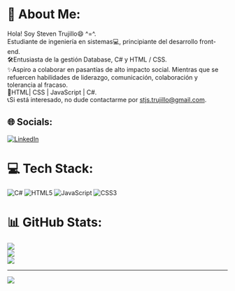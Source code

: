 # 💫 About Me:
Hola! Soy Steven Trujillo😄 ^=^. <br>Estudiante de ingeniería en sistemas💻, principiante del desarrollo front-end. <br>🛠Entusiasta de la gestión Database, C# y HTML / CSS. <br>✨Aspiro a colaborar en pasantías de alto impacto social. Mientras que se refuercen habilidades de liderazgo, comunicación, colaboración y tolerancia al fracaso. <br>📱HTML| CSS | JavaScript | C#. <br>📞Si está interesado, no dude contactarme por stjs.trujillo@gmail.com.<br>


## 🌐 Socials:
[![LinkedIn](https://img.shields.io/badge/LinkedIn-%230077B5.svg?logo=linkedin&logoColor=white)](https://linkedin.com/in/https://www.linkedin.com/in/steven-trujillo-js/) 

# 💻 Tech Stack:
![C#](https://img.shields.io/badge/c%23-%23239120.svg?style=for-the-badge&logo=csharp&logoColor=white) ![HTML5](https://img.shields.io/badge/html5-%23E34F26.svg?style=for-the-badge&logo=html5&logoColor=white) ![JavaScript](https://img.shields.io/badge/javascript-%23323330.svg?style=for-the-badge&logo=javascript&logoColor=%23F7DF1E) ![CSS3](https://img.shields.io/badge/css3-%231572B6.svg?style=for-the-badge&logo=css3&logoColor=white)
# 📊 GitHub Stats:
![](https://github-readme-stats.vercel.app/api?username=imTrujillo&theme=dark&hide_border=false&include_all_commits=false&count_private=false)<br/>
![](https://github-readme-streak-stats.herokuapp.com/?user=imTrujillo&theme=dark&hide_border=false)<br/>
![](https://github-readme-stats.vercel.app/api/top-langs/?username=imTrujillo&theme=dark&hide_border=false&include_all_commits=false&count_private=false&layout=compact)

---
[![](https://visitcount.itsvg.in/api?id=imTrujillo&icon=0&color=0)](https://visitcount.itsvg.in)

<!-- Proudly created with GPRM ( https://gprm.itsvg.in ) -->
<!--
**imTrujillo/imTrujillo** is a ✨ _special_ ✨ repository because its `README.md` (this file) appears on your GitHub profile.

Here are some ideas to get you started:

- 🔭 I’m currently working on ...
- 🌱 I’m currently learning ...
- 👯 I’m looking to collaborate on ...
- 🤔 I’m looking for help with ...
- 💬 Ask me about ...
- 📫 How to reach me: ...
- 😄 Pronouns: ...
- ⚡ Fun fact: ...
-->
